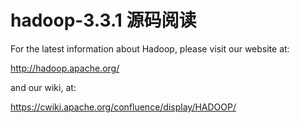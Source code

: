 
# hadoop-3.3.1 源码阅读

For the latest information about Hadoop, please visit our website at:

   http://hadoop.apache.org/

and our wiki, at:

   https://cwiki.apache.org/confluence/display/HADOOP/

